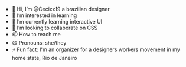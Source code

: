 - 👋 Hi, I’m @Cecixx19 a brazilian designer
- 👀 I’m interested in learning
- 🌱 I’m currently learning interactive UI
- 💞️ I’m looking to collaborate on CSS
- 📫 How to reach me 
- 😄 Pronouns: she/they
- ⚡ Fun fact: I'm an organizer for a designers workers movement in my home state, Rio de Janeiro

<!---
Cecixx19/Cecixx19 is a ✨ special ✨ repository because its `README.md` (this file) appears on your GitHub profile.
You can click the Preview link to take a look at your changes.
--->
